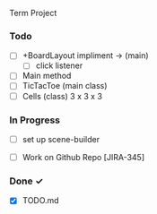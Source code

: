 
 Term Project
 

### Todo

- [ ] +BoardLayout impliment -> (main)
  - [ ] click listener   
- [ ] Main method
- [ ] TicTacToe (main class)
- [ ] Cells (class) 3 x 3 x 3 
### In Progress

- [ ] set up scene-builder 

- [ ] Work on Github Repo [JIRA-345]  

### Done ✓

- [x] TODO.md  

